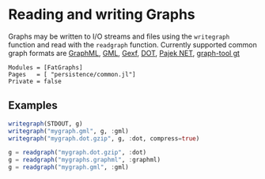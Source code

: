# Reading and writing Graphs

Graphs may be written to I/O streams and files using the `writegraph` function and
read with the `readgraph` function. Currently supported common graph formats are
[GraphML](http://en.wikipedia.org/wiki/GraphML), [GML](https://en.wikipedia.org/wiki/Graph_Modelling_Language), [Gexf](http://gexf.net/format), [DOT](https://en.wikipedia.org/wiki/DOT_(graph_description_language)), [Pajek NET](http://gephi.org/users/supported-graph-formats/pajek-net-format/),
[graph-tool gt](https://graph-tool.skewed.de/static/doc/gt_format.html)


```@autodocs
Modules = [FatGraphs]
Pages   = [ "persistence/common.jl"]
Private = false
```

## Examples

```julia
writegraph(STDOUT, g)
writegraph("mygraph.gml", g, :gml)
writegraph("mygraph.dot.gzip", g, :dot, compress=true)

g = readgraph("mygraph.dot.gzip", :dot)
g = readgraph("mygraphs.graphml", :graphml)
g = readgraph("mygraph.gml", :gml)
```
